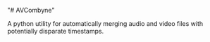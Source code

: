 "# AVCombyne" 

A python utility for automatically merging audio and video files with potentially disparate timestamps.
